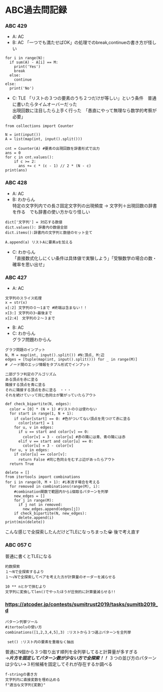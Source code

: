 # ABC過去問記録
### ABC 429
- A: AC
- B: AC
  「一つでも満たせばOK」の処理でのbreak,continueの書き方が怪しい</br>
```
for i in range(N):
  if sum(A) - A[i] == M:
    print('Yes')
    break
  else:
    continue
else:
  print('No')
```
- C: TLE
  「リストの３つの要素のうち２つだけが等しい」という条件　普通に書いたらタイムオーバーだった　</br>
  出現回数に注目したら上手く行った　「愚直にやって無理なら数学的考察が必要」
```
from collections import Counter

N = int(input())
A = list(map(int, input().split()))

cnt = Counter(A) #要素の出現回数を辞書形式で出力
ans = 0
for c in cnt.values():
    if c >= 2:
      ans += c * (c - 1) // 2 * (N - c)
print(ans)
```
### ABC 428
- A: AC
- B: わからん</br>
特定の文字列内での長さ固定文字列の出現頻度 → 文字列＋出現回数の辞書を作る　でも辞書の使い方かなり怪しい</br>
```
dict['文字列'] = 対応する数値
dict.values(): 辞書内の数値全部
dict.items():辞書内の文字列と数値のセット全て
```
```
A.append(a) リストAに要素aを加える
```
- C: わからん</br>
「直接数式化しにくい条件は具体値で実験しよう」「受験数学の場合の数・確率を思い出せ」
### ABC 427
- A: AC
```
文字列のスライス処理
x = str(x)
x[:2] 文字列の０〜1まで #終端は含まない！！
x[3:] 文字列の3~最後まで
x[2:4]　文字列の２〜３まで
```
- B: AC
- C: わからん</br>
グラフ問題わからん
```
グラフ問題のインプット
N, M = map(int, input().split()) #N:頂点, M:辺
edges = [tuple(map(int, input().split())) for _ in range(M)]
# ノード間のエッジ情報をタプル形式でインプット
```
```
二部グラフ判定のアルゴリズム
ある頂点を赤に塗る
隣接する頂点を青に塗る
それに隣接する頂点を赤に塗る　・・・
それを続けていって同じ色同士が繋がっていたらアウト
```
```
def check_bipartite(N, edges):
  color = [0] * (N + 1) #リストの０は使わない
  for start in range(1, N + 1):
    if color[start] == 0: #色がついてない頂点を見つけて赤に塗る
      color[start] = 1
    for u, v in edges:
      if u == start and color[v] == 0:
        color[v] = 3 - color[u] #赤の隣には青、青の隣には赤
      elif v == start and color[u] == 0:
        color[u] = 3 - color[v]
  for u, v in edges:
    if color[u] == color[v]:
      return False #同じ色同士をむすぶ辺があったらアウト
  return True
```
```
delete = []
from itertools import combinations 
for i in range(0, M + 1): #i本消す場合を考える
  for removed in combinations(range(M), i):
    #combination関数で範囲内からi個取るパターンを列挙
    new_edges = []
    for j in range(M):
      if j not in removed:
        new_edges.append(edges[j])
    if check_bipartite(N, new_edges):
      delete.append(i)
print(min(delete))
```
こんな感じで全探索したんだけどTLEになっちまった😭 後で考え直す
### ABC 057 C
普通に書くとTLEになる
```
約数探索
１〜Nで全探索するより
１〜√Nで全探索してペアを考えた方が計算量のオーダーを減らせる
```
```
10 ** nとかで挟むより
文字列に変換してlen()でやったほうが圧倒的に計算量減らせる!!
```
### https://atcoder.jp/contests/sumitrust2019/tasks/sumitb2019_d
```
パターン列挙ツール
#itertoolsの使い方
combinations([1,2,3,4,5],3) :リストから３つ選ぶパターンを全列挙
```
```
 set() :リスト内の要素を重複なく抽出
```
普通にN個から３つ取り出す順列を全列挙してると計算量が多すぎる</br>
→***片方を固定してパターン数が少ない方で全探索！！***
３つの並び方のパターンは少ない→３桁候補を固定してそれが存在するか調べる
```
f-stringの書き方
文字列内に直接変数を埋め込める
f"適当な文字列{変数}"
```


